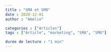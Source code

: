 ```yaml
---
title : "SMA et SMO"
date : 2020-12-01
author : "Amelie"

categories : ["Articles"]
tags : ["Article", "marketing", "SMA", "SMO"]

durée de lecture : "1 min"
---
```

